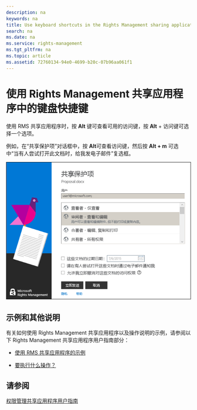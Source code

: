 ```yaml
---
description: na
keywords: na
title: Use keyboard shortcuts in the Rights Management sharing application
search: na
ms.date: na
ms.service: rights-management
ms.tgt_pltfrm: na
ms.topic: article
ms.assetid: 72760134-94e0-4699-b20c-07b96aa061f1
---
```

# 使用 Rights Management 共享应用程序中的键盘快捷键
使用 RMS 共享应用程序时，按 **Alt** 键可查看可用的访问键，按 **Alt** + 访问键可选择一个选项。

例如，在“共享保护项”对话框中，按 **Alt**可查看访问键，然后按 **Alt + m** 可选中“当有人尝试打开此文档时，给我发电子邮件”复选框。

![](../Image/ADRMS_MSRMSApp_AccessKeys.png)

## 示例和其他说明
有关如何使用 Rights Management 共享应用程序以及操作说明的示例，请参阅以下 Rights Management 共享应用程序用户指南部分：

-   [使用 RMS 共享应用程序的示例](../Topic/Rights_Management_sharing_application_user_guide.md#BKMK_SharingExamples)

-   [要执行什么操作？](../Topic/Rights_Management_sharing_application_user_guide.md#BKMK_SharingInstructions)

## 请参阅
[权限管理共享应用程序用户指南](../Topic/Rights_Management_sharing_application_user_guide.md)

